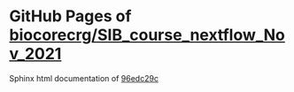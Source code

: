 GitHub Pages of [biocorecrg/SIB_course_nextflow_Nov_2021](https://github.com/biocorecrg/SIB_course_nextflow_Nov_2021.git)
===
Sphinx html documentation of [96edc29c](https://github.com/biocorecrg/SIB_course_nextflow_Nov_2021/tree/96edc29c79c2e16ccfc5864d8acfe6d0c08b074e)

